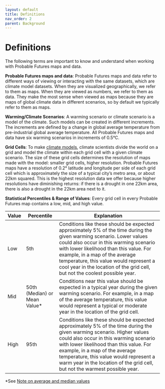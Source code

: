 ```yaml
---
layout: default
title: Definitions
nav_order: 2
parent: Background
---
```

# Definitions

The following terms are important to know and understand when working with Probable Futures maps and data.

**Probable Futures maps and data**: Probable Futures maps and data refer to different ways of viewing or interacting with the same datasets, which are climate model datasets. When they are visualized geographically, we refer to them as maps. When they are viewed as numbers, we refer to them as data. They make the most sense when viewed as maps because they are maps of global climate data in different scenarios, so by default we typically refer to them as maps. 

**Warming/Climate Scenarios**: A warming scenario or climate scenario is a model of the climate. Such models can be created in different increments. The increments are defined by a change in global average temperature from pre-industrial global average temperature. All Probable Futures maps and data have six warming scenarios in increments of 0.5°C.

**Grid Cells**: To make [climate models](https://probablefutures.org/science/climate-models/), climate scientists divide the world on a grid and model the climate within each grid cell with a given climate scenario. The size of these grid cells determines the resolution of maps made with the model: smaller grid cells, higher resolution. Probable Futures maps have a resolution of 0.2° latitude and longitude per side of each grid cell which is approximately the size of a typical city’s metro area, or about 22km squared. This is the highest resolution data we offer because higher resolutions have diminishing returns: if there is a drought in one 22km area, there is also a drought in the 22km area next to it. 

**Statistical Percentiles & Range of Values**: Every grid cell in every Probable Futures map contains a low, mid, and high value.

| Value | Percentile | Explanation |
| ---------| ----------------| ------------|
| Low      | 5th | Conditions like these should be expected approximately 5% of the time during the given warming scenario. Lower values could also occur in this warming scenario with lower likelihood than this value. For example, in a map of the average temperature, this value would represent a cool year in the location of the grid cell, but not the coolest possible year. |
| Mid      | 50th (Median) or Mean Value*| Conditions near this value should be expected in a typical year during the given warming scenario. For example, in a map of the average temperature, this value would represent a typical or moderate year in the location of the grid cell. |
| High     | 95th | Conditions like these should be expected approximately 5% of the time during the given warming scenario. Higher values could also occur in this warming scenario with lower likelihood than this value. For example, in a map of the average temperature, this value would represent a warm year in the location of the grid cell, but not the warmest possible year. |

*See [Note on average and median values](/background-data-and-maps/#note-on-average-and-median-values)
